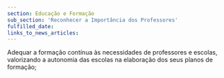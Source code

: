 ```yaml
---
section: Educação e Formação
sub_section: 'Reconhecer a Importância dos Professores'
fulfilled_date:
links_to_news_articles:
---
```


Adequar a formação contínua às necessidades de professores e escolas, valorizando a autonomia das escolas na elaboração dos seus planos de formação;